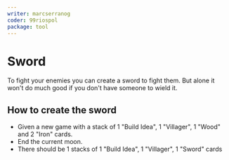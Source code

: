 ```yaml
---
writer: marcserranog
coder: 99riospol
package: tool
---
```


# Sword

To fight your enemies you can create a sword to fight them.
But alone it won't do much good if you don't have someone to wield it.

## How to create the sword

 * Given a new game with a stack of 1 "Build Idea", 1 "Villager", 1 "Wood" and 2 "Iron" cards.
 * End the current moon.
 * There should be 1 stacks of 1 "Build Idea", 1 "Villager", 1 "Sword" cards
